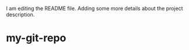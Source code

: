 I am editing the README file. Adding some more details about the project description.
# my-git-repo
